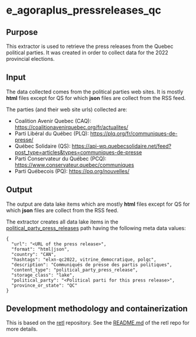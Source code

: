 # e_agoraplus_pressreleases_qc

## Purpose
This extractor is used to retrieve the press releases from the Quebec political parties.  It was created in order to collect data for the 2022 provincial elections.  

## Input
The data collected comes from the political parties web sites.  It is mostly **html** files except for QS for which **json** files are collect from the RSS feed.

The parties (and their web site urls) collected are:
* Coalition Avenir Quebec (CAQ): https://coalitionavenirquebec.org/fr/actualites/
* Parti Libéral du Québec (PLQ): https://plq.org/fr/communiques-de-presse/
* Québec Solidaire (QS): https://api-wp.quebecsolidaire.net/feed?post_type=articles&types=communiques-de-presse
* Parti Conservateur du Québec (PCQ): https://www.conservateur.quebec/communiques
* Parti Québecois (PQ): https://pq.org/nouvelles/


## Output
The output are data lake items which are mostly **html** files except for QS for which **json** files are collect from the RSS feed.

The extractor creates all data lake items in the [political_party_press_releases](https://clhub.clessn.cloud/admin/core/lake/?path=political_party_press_releases) path having the following meta data values:

```
{
  "url": "<URL of the press release>",
  "format": "html|json",
  "country": "CAN",
  "hashtags": "elxn-qc2022, vitrine_democratique, polqc",
  "description": "Communiqués de presse des partis politiques",
  "content_type": "political_party_press_release",
  "storage_class": "lake",
  "political_party": "<Political parti for this press release>",
  "province_or_state": "QC"
}
```

## Development methodology and containerization
This is based on the [retl](https://github.com/clessn/retl) repository.
See the [README.md](https://github.com/clessn/retl/blob/master/README.md) of the retl repo for more details.
